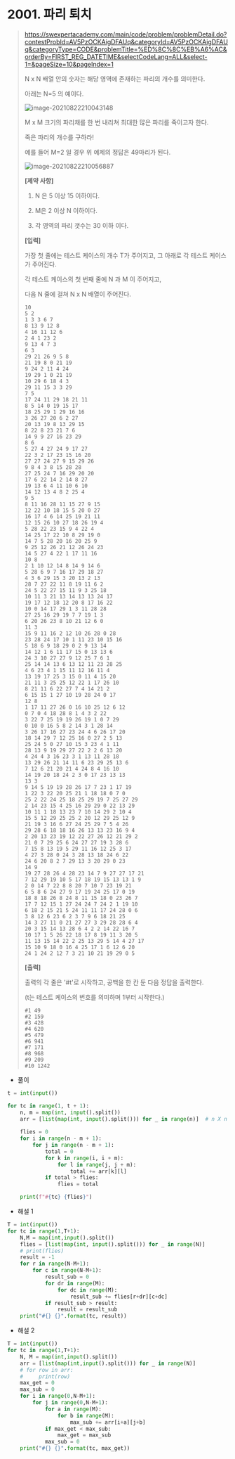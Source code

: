 # 2001. 파리 퇴치

> https://swexpertacademy.com/main/code/problem/problemDetail.do?contestProbId=AV5PzOCKAigDFAUq&categoryId=AV5PzOCKAigDFAUq&categoryType=CODE&problemTitle=%ED%8C%8C%EB%A6%AC&orderBy=FIRST_REG_DATETIME&selectCodeLang=ALL&select-1=&pageSize=10&pageIndex=1
>
> N x N 배열 안의 숫자는 해당 영역에 존재하는 파리의 개수를 의미한다.
>
> 아래는 N=5 의 예이다.
>
> ![image-20210822210043148](02001-파리_퇴치.assets/image-20210822210043148.png)
>
> M x M 크기의 파리채를 한 번 내리쳐 최대한 많은 파리를 죽이고자 한다.
>
> 죽은 파리의 개수를 구하라!
>
> 예를 들어 M=2 일 경우 위 예제의 정답은 49마리가 된다.
>
> ![image-20210822210056887](02001-파리_퇴치.assets/image-20210822210056887.png)
>
> **[제약 사항]**
>
> 1. N 은 5 이상 15 이하이다.
>
> 2. M은 2 이상 N 이하이다.
>
> 3. 각 영역의 파리 갯수는 30 이하 이다.
>
>
> **[입력]**
>
> 가장 첫 줄에는 테스트 케이스의 개수 T가 주어지고, 그 아래로 각 테스트 케이스가 주어진다.
>
> 각 테스트 케이스의 첫 번째 줄에 N 과 M 이 주어지고,
>
> 다음 N 줄에 걸쳐 N x N 배열이 주어진다.
>
> ```
> 10
> 5 2
> 1 3 3 6 7
> 8 13 9 12 8
> 4 16 11 12 6
> 2 4 1 23 2
> 9 13 4 7 3
> 6 3
> 29 21 26 9 5 8
> 21 19 8 0 21 19
> 9 24 2 11 4 24
> 19 29 1 0 21 19
> 10 29 6 18 4 3
> 29 11 15 3 3 29
> 7 5
> 17 24 11 29 18 21 11
> 8 5 14 0 19 15 17
> 18 25 29 1 29 16 16
> 3 26 27 20 6 2 27
> 20 13 19 8 13 29 15
> 8 22 8 23 21 7 6
> 14 9 9 27 16 23 29
> 8 6
> 5 27 4 27 24 9 17 27
> 22 3 2 17 23 15 16 20
> 27 27 24 27 9 15 29 26
> 9 8 4 3 8 15 28 28
> 27 25 24 7 16 29 20 20
> 17 6 22 14 2 14 8 27
> 19 13 6 4 11 10 6 10
> 14 12 13 4 8 2 25 4
> 9 5
> 8 11 16 28 11 15 27 9 15
> 12 22 10 18 15 5 20 0 27
> 16 17 4 6 14 25 19 21 11
> 12 15 26 10 27 18 26 19 4
> 5 28 22 23 15 9 4 22 4
> 14 25 17 22 10 8 29 19 0
> 14 7 5 28 20 16 20 25 9
> 9 25 12 26 21 12 26 24 23
> 14 5 27 4 22 1 17 11 16
> 10 8
> 2 1 10 12 14 8 14 9 14 6
> 5 28 6 9 7 16 17 29 18 27
> 4 3 6 29 15 3 20 13 2 13
> 28 7 27 22 11 8 19 11 6 2
> 24 5 22 27 15 11 9 3 25 18
> 10 11 3 21 13 14 13 13 24 17
> 19 17 12 18 12 20 8 17 16 22
> 10 0 14 17 29 1 3 11 28 28
> 27 25 16 29 19 7 7 19 1 3
> 6 20 26 23 8 10 21 12 6 0
> 11 3
> 15 9 11 16 2 12 10 26 28 0 28
> 23 28 24 17 10 1 11 23 10 15 16
> 5 18 6 9 18 29 0 2 9 13 14
> 14 12 1 6 11 17 15 0 13 13 6
> 24 3 10 27 27 9 12 25 7 6 1
> 25 14 14 13 6 13 12 11 23 28 25
> 4 6 23 4 1 15 11 12 16 11 4
> 13 19 17 25 3 15 0 11 4 15 20
> 21 11 3 25 25 12 22 1 17 26 10
> 8 21 11 6 22 27 7 4 14 21 2
> 6 15 15 1 27 10 19 28 24 0 17
> 12 8
> 1 17 11 27 26 0 16 10 25 12 6 12
> 0 7 0 4 18 28 8 1 4 3 2 22
> 3 22 7 25 19 19 26 19 1 0 7 29
> 0 10 0 16 5 8 2 14 3 1 28 14
> 3 26 17 16 27 23 24 4 6 26 17 20
> 18 14 29 7 12 25 16 0 27 2 5 13
> 25 24 5 0 27 10 15 3 23 4 1 11
> 28 13 9 19 29 27 22 2 2 6 13 20
> 4 24 4 3 16 23 3 1 13 11 28 18
> 13 29 26 21 14 11 6 23 29 25 13 6
> 7 12 6 21 20 21 4 24 8 4 16 10
> 14 19 20 18 24 2 3 0 17 23 13 13
> 13 3
> 9 14 5 19 19 28 26 17 7 23 1 17 19
> 1 22 3 22 20 25 21 1 18 18 0 7 0
> 25 2 22 24 25 18 25 29 19 7 25 27 29
> 2 14 23 15 4 25 16 29 29 0 22 13 29
> 10 11 1 18 13 23 7 10 14 29 2 10 4
> 15 5 12 29 25 25 2 20 12 29 25 12 9
> 21 19 3 16 6 27 24 25 29 7 5 4 26
> 29 28 6 18 18 16 26 13 13 23 16 9 4
> 2 20 13 23 19 12 22 27 26 12 21 29 2
> 21 0 7 29 25 6 24 27 27 19 3 28 6
> 7 15 8 13 19 5 29 11 16 12 25 3 17
> 4 27 3 28 0 24 3 28 13 18 24 6 22
> 24 6 20 8 2 7 29 13 3 20 29 0 23
> 14 9
> 19 27 28 26 4 28 23 14 7 9 27 27 17 21
> 7 12 29 19 10 5 17 18 19 15 13 13 1 9
> 2 0 14 7 22 8 8 20 7 10 7 23 19 21
> 6 5 8 6 24 27 9 17 19 24 25 17 0 19
> 18 8 18 26 8 24 8 11 15 18 0 23 26 7
> 17 7 12 15 1 27 24 24 7 24 2 1 19 10
> 6 18 2 15 21 5 24 11 11 17 24 28 0 6
> 3 8 12 6 23 6 2 3 7 9 6 18 21 25
> 14 3 27 11 0 21 27 27 3 29 28 28 6 4
> 20 3 15 14 13 28 6 4 2 2 14 22 16 7
> 10 17 1 5 26 22 18 17 8 19 11 3 20 5
> 11 13 15 14 22 2 25 13 29 5 14 4 27 17
> 15 10 9 18 0 16 4 25 17 1 6 12 6 20
> 24 1 24 2 12 7 3 21 10 21 19 29 0 5
> ```
>
>
> **[출력]**
>
> 출력의 각 줄은 '#t'로 시작하고, 공백을 한 칸 둔 다음 정답을 출력한다.
>
> (t는 테스트 케이스의 번호를 의미하며 1부터 시작한다.)
>
> ```
> #1 49
> #2 159
> #3 428
> #4 620
> #5 479
> #6 941
> #7 171
> #8 968
> #9 209
> #10 1242
> ```

- 풀이

```python
t = int(input())

for tc in range(1, t + 1):
    n, m = map(int, input().split())
    arr = [list(map(int, input().split())) for _ in range(n)]  # n X n
    
    flies = 0
    for i in range(n - m + 1):
        for j in range(n - m + 1):
            total = 0
            for k in range(i, i + m):
                for l in range(j, j + m):
                    total += arr[k][l]
            if total > flies:
                flies = total

    print(f"#{tc} {flies}")
```

- 해설 1

```python
T = int(input())
for tc in range(1,T+1):
    N,M = map(int,input().split())
    flies = [list(map(int, input().split())) for _ in range(N)]
    # print(flies)
    result = -1
    for r in range(N-M+1):
        for c in range(N-M+1):
            result_sub = 0
            for dr in range(M):
                for dc in range(M):
                    result_sub += flies[r+dr][c+dc]
            if result_sub > result:
                result = result_sub
    print("#{} {}".format(tc, result))
```

- 해설 2

```python
T = int(input())
for tc in range(1,T+1):
    N, M = map(int,input().split())
    arr = [list(map(int,input().split())) for _ in range(N)]
    # for row in arr:
    #     print(row)
    max_get = 0
    max_sub = 0
    for i in range(0,N-M+1):
        for j in range(0,N-M+1):
            for a in range(M):
                for b in range(M):
                    max_sub += arr[i+a][j+b]
            if max_get < max_sub:
                max_get = max_sub
            max_sub = 0
    print("#{} {}".format(tc, max_get))
```

